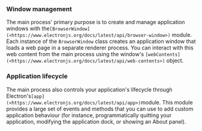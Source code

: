 ### Window management

The main process' primary purpose is to create and manage application windows with the`[BrowserWindow](<https://www.electronjs.org/docs/latest/api/browser-window>)` module. Each instance of the `BrowserWindow` class creates an application window that loads a web page in a separate renderer process. You can interact with this web content from the main process using the window's `[webContents](<https://www.electronjs.org/docs/latest/api/web-contents>)` object.

### Application lifecycle

The main process also controls your application's lifecycle through Electron's`[app](<https://www.electronjs.org/docs/latest/api/app>)`module. This module provides a large set of events and methods that you can use to add custom application behaviour (for instance, programmatically quitting your application, modifying the application dock, or showing an About panel).